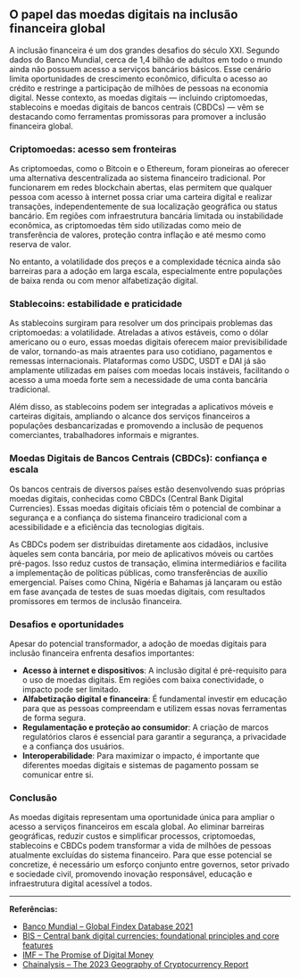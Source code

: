 ## O papel das moedas digitais na inclusão financeira global

A inclusão financeira é um dos grandes desafios do século XXI. Segundo dados do Banco Mundial, cerca de 1,4 bilhão de adultos em todo o mundo ainda não possuem acesso a serviços bancários básicos. Esse cenário limita oportunidades de crescimento econômico, dificulta o acesso ao crédito e restringe a participação de milhões de pessoas na economia digital. Nesse contexto, as moedas digitais — incluindo criptomoedas, stablecoins e moedas digitais de bancos centrais (CBDCs) — vêm se destacando como ferramentas promissoras para promover a inclusão financeira global.

### Criptomoedas: acesso sem fronteiras

As criptomoedas, como o Bitcoin e o Ethereum, foram pioneiras ao oferecer uma alternativa descentralizada ao sistema financeiro tradicional. Por funcionarem em redes blockchain abertas, elas permitem que qualquer pessoa com acesso à internet possa criar uma carteira digital e realizar transações, independentemente de sua localização geográfica ou status bancário. Em regiões com infraestrutura bancária limitada ou instabilidade econômica, as criptomoedas têm sido utilizadas como meio de transferência de valores, proteção contra inflação e até mesmo como reserva de valor.

No entanto, a volatilidade dos preços e a complexidade técnica ainda são barreiras para a adoção em larga escala, especialmente entre populações de baixa renda ou com menor alfabetização digital.

### Stablecoins: estabilidade e praticidade

As stablecoins surgiram para resolver um dos principais problemas das criptomoedas: a volatilidade. Atreladas a ativos estáveis, como o dólar americano ou o euro, essas moedas digitais oferecem maior previsibilidade de valor, tornando-as mais atraentes para uso cotidiano, pagamentos e remessas internacionais. Plataformas como USDC, USDT e DAI já são amplamente utilizadas em países com moedas locais instáveis, facilitando o acesso a uma moeda forte sem a necessidade de uma conta bancária tradicional.

Além disso, as stablecoins podem ser integradas a aplicativos móveis e carteiras digitais, ampliando o alcance dos serviços financeiros a populações desbancarizadas e promovendo a inclusão de pequenos comerciantes, trabalhadores informais e migrantes.

### Moedas Digitais de Bancos Centrais (CBDCs): confiança e escala

Os bancos centrais de diversos países estão desenvolvendo suas próprias moedas digitais, conhecidas como CBDCs (Central Bank Digital Currencies). Essas moedas digitais oficiais têm o potencial de combinar a segurança e a confiança do sistema financeiro tradicional com a acessibilidade e a eficiência das tecnologias digitais.

As CBDCs podem ser distribuídas diretamente aos cidadãos, inclusive àqueles sem conta bancária, por meio de aplicativos móveis ou cartões pré-pagos. Isso reduz custos de transação, elimina intermediários e facilita a implementação de políticas públicas, como transferências de auxílio emergencial. Países como China, Nigéria e Bahamas já lançaram ou estão em fase avançada de testes de suas moedas digitais, com resultados promissores em termos de inclusão financeira.

### Desafios e oportunidades

Apesar do potencial transformador, a adoção de moedas digitais para inclusão financeira enfrenta desafios importantes:

- **Acesso à internet e dispositivos**: A inclusão digital é pré-requisito para o uso de moedas digitais. Em regiões com baixa conectividade, o impacto pode ser limitado.
- **Alfabetização digital e financeira**: É fundamental investir em educação para que as pessoas compreendam e utilizem essas novas ferramentas de forma segura.
- **Regulamentação e proteção ao consumidor**: A criação de marcos regulatórios claros é essencial para garantir a segurança, a privacidade e a confiança dos usuários.
- **Interoperabilidade**: Para maximizar o impacto, é importante que diferentes moedas digitais e sistemas de pagamento possam se comunicar entre si.

### Conclusão

As moedas digitais representam uma oportunidade única para ampliar o acesso a serviços financeiros em escala global. Ao eliminar barreiras geográficas, reduzir custos e simplificar processos, criptomoedas, stablecoins e CBDCs podem transformar a vida de milhões de pessoas atualmente excluídas do sistema financeiro. Para que esse potencial se concretize, é necessário um esforço conjunto entre governos, setor privado e sociedade civil, promovendo inovação responsável, educação e infraestrutura digital acessível a todos.

---

**Referências:**

- [Banco Mundial – Global Findex Database 2021](https://globalfindex.worldbank.org/)
- [BIS – Central bank digital currencies: foundational principles and core features](https://www.bis.org/publ/othp33.htm)
- [IMF – The Promise of Digital Money](https://www.imf.org/en/Publications/fandd/issues/2022/03/the-promise-of-digital-money-prasad)
- [Chainalysis – The 2023 Geography of Cryptocurrency Report](https://www.chainalysis.com/reports/2023-geography-of-cryptocurrency-report/)